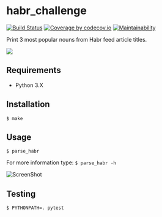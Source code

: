 habr_challenge
==============
[![Build Status](https://travis-ci.org/Grin941/habr_challenge.svg?branch=master)](https://travis-ci.org/Grin941/habr_challenge)
[![Coverage by codecov.io](https://codecov.io/gh/Grin941/habr_challenge/branch/master/graphs/badge.svg?branch=master)](https://codecov.io/gh/Grin941/habr_challenge?branch=master)
[![Maintainability](https://api.codeclimate.com/v1/badges/925e35d9ee96feddf59b/maintainability)](https://codeclimate.com/github/Grin941/habr_challenge/maintainability)

Print 3 most popular nouns from Habr feed article titles.

![](http://www.userlogos.org/logo/jumpordie/02142011/habrahabrru)

## Requirements

* Python 3.X

## Installation

```
$ make
```

## Usage

```
$ parse_habr 
```

For more information type: ```$ parse_habr -h```

![ScreenShot](http://drive.google.com/uc?export=view&id=1p2hS3K7isW1ftD1Ox_vYJ6gnJwNtW6Gz)

## Testing
```
$ PYTHONPATH=. pytest
```
